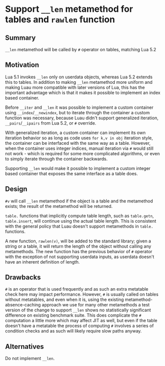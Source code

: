 # Support `__len` metamethod for tables and `rawlen` function

## Summary

`__len` metamethod will be called by `#` operator on tables, matching Lua 5.2

## Motivation

Lua 5.1 invokes `__len` only on userdata objects, whereas Lua 5.2 extends this to tables. In addition to making `__len` metamethod more uniform and making Luau
more compatible with later versions of Lua, this has the important advantage which is that it makes it possible to implement an index based container.

Before `__iter` and `__len` it was possible to implement a custom container using `__index`/`__newindex`, but to iterate through the container a custom function was
necessary, because Luau didn't support generalized iteration, `__pairs`/`__ipairs` from Lua 5.2, or `#` override.

With generalized iteration, a custom container can implement its own iteration behavior so as long as code uses `for k,v in obj` iteration style, the container can
be interfaced with the same way as a table. However, when the container uses integer indices, manual iteration via `#` would still not work - which is required for some
more complicated algorithms, or even to simply iterate through the container backwards.

Supporting `__len` would make it possible to implement a custom integer based container that exposes the same interface as a table does.

## Design

`#v` will call `__len` metamethod if the object is a table and the metamethod exists; the result of the metamethod will be returned.

`table.` functions that implicitly compute table length, such as `table.getn`, `table.insert`, will continue using the actual table length. This is consistent with the
general policy that Luau doesn't support metamethods in `table.` functions.

A new function, `rawlen(v)`, will be added to the standard library; given a string or a table, it will return the length of the object without calling any metamethods.
The new function has the previous behavior of `#` operator with the exception of not supporting userdata inputs, as userdata doesn't have an inherent definition of length.

## Drawbacks

`#` is an operator that is used frequently and as such an extra metatable check here may impact performance. However, `#` is usually called on tables without metatables,
and even when it is, using the existing metamethod-absence-caching approach we use for many other metamethods a test version of the change to support `__len` shows no
statistically significant difference on existing benchmark suite. This does complicate the `#` computation a little more which may affect JIT as well, but even if the
table doesn't have a metatable the process of computing `#` involves a series of condition checks and as such will likely require slow paths anyway.

## Alternatives

Do not implement `__len`.
